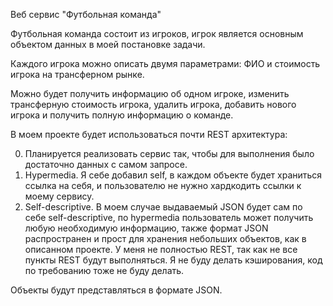 Веб сервис "Футбольная команда"

Футбольная команда состоит из игроков, игрок является основным объектом данных в моей постановке задачи. 

Каждого игрока можно описать двумя параметрами: ФИО и стоимость игрока на трансферном рынке. 

Можно будет получить информацию об одном игроке, изменить трансферную стоимость игрока, удалить игрока, добавить нового игрока и получить полную информацию о команде.

В моем проекте будет использоваться почти REST архитектура:

0) Планируется реализовать сервис так, чтобы для выполнения было достаточно данных с самом запросе.
1) Hypermedia. Я себе добавил self, в каждом объекте будет храниться ссылка на себя, и пользователю не нужно хардкодить ссылки к моему сервису.
2) Self-descriptive. В моем случае выдаваемый JSON будет сам по себе self-descriptive, по hypermedia пользователь может получить любую необходимую информацию, также формат JSON распространен и прост для хранения небольших объектов, как в описанном проекте.
У меня не полностью REST, так как не все пункты REST будут выполняться. Я не буду делать кэширования, код по требованию тоже не буду делать.

Объекты будут представляться в формате JSON.


